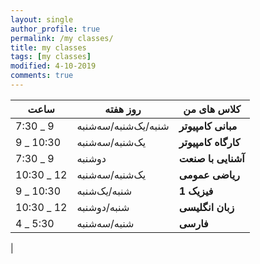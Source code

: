 ```yaml
---
layout: single
author_profile: true
permalink: /my classes/
title: my classes
tags: [my classes]
modified: 4-10-2019
comments: true
---
```




|       **ساعت**    |      **روز هفته**     |   **کلاس های من**     |
|-----------------|------------------------|-----------------------|
| 7:30 _ 9      | شنبه/یک‌شنبه/سه‌شنبه      |**مبانی کامپیوتر**  |
|  9 _ 10:30   | یک‌شنبه/سه‌شنبه  |  **کارگاه کامپیوتر**  |
| 7:30 _ 9   | دوشنبه  | **آشنایی با صنعت**  |
| 10:30 _ 12   | یک‌شنبه/سه‌شنبه  |  **ریاضی عمومی**   |
|9 _ 10:30  | شنبه/یک‌شنبه |   **فیزیک 1**  |
|10:30 _ 12  | شنبه/دوشنبه  | **زبان انگلیسی**  |
|4 _ 5:30   | شنبه/سه‌شنبه  | **فارسی**  |
|